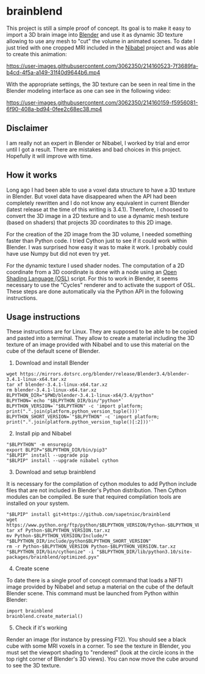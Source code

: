 # brainblend

This project is still a simple proof of concept. Its goal is to make it easy to import a 3D brain image into [Blender](https://www.blender.org/) and use it as dynamic 3D texture allowing to use any mesh to "cut" the volume in animated scenes. To date I just tried with one cropped MRI included in the [Nibabel](https://nipy.org/nibabel/) project and was able to create this animation:


https://user-images.githubusercontent.com/3062350/214160523-7f3689fa-b4cd-4f5a-a149-31f40d9644b6.mp4



With the appropriate settings, the 3D texture can be seen in real time in the Blender modeling interface as one can see in the following video: 


https://user-images.githubusercontent.com/3062350/214160159-f5956081-6f90-408a-bd94-0fee2c68ec38.mp4



## Disclaimer

I am really not an expert in Blender or Nibabel, I worked by trial and error until I got a result. There are mistakes and bad choices in this project. Hopefully it will improve with time.

## How it works

Long ago I had been able to use a voxel data structure to have a 3D texture in Blender. But voxel data have disappeared when the API had been completely rewritten and I do not know any equivalent in current Blender (latest release at the time of this writing is 3.4.1). Therefore, I choosed to convert the 3D image in a 2D texture and to use a dynamic mesh texture (based on shaders) that projects 3D coordinates to this 2D image.

For the creation of the 2D image from the 3D volume, I needed something faster than Python code. I tried Cython just to see if it could work within Blender. I was surprised how easy it was to make it work. I probably could have use Numpy but did not even try yet. 

For the dynamic texture I used shader nodes. The computation of a 2D coordinate from a 3D coordinate is done with a node using an [Open Shading Language (OSL)](https://github.com/AcademySoftwareFoundation/OpenShadingLanguage) script. For this to work in Blender, it seems necessary to use the "Cycles" renderer and to activate the support of OSL. These steps are done automatically via the Python API in the following instructions.

## Usage instructions

These instructions are for Linux. They are supposed to be able to be copied and pasted into a terminal. They allow to create a material including the 3D texture of an image provided with Nibabel and to use this material on the cube of the default scene of Blender.

1. Download and install Blender

```
wget https://mirrors.dotsrc.org/blender/release/Blender3.4/blender-3.4.1-linux-x64.tar.xz
tar xf blender-3.4.1-linux-x64.tar.xz
rm blender-3.4.1-linux-x64.tar.xz
BLPYTHON_DIR="$PWD/blender-3.4.1-linux-x64/3.4/python"
BLPYTHON=`echo "$BLPYTHON_DIR/bin/"python*`
BLPYTHON_VERSION=`"$BLPYTHON" -c 'import platform; print(".".join(platform.python_version_tuple()))'`
BLPYTHON_SHORT_VERSION=`"$BLPYTHON" -c 'import platform; print(".".join(platform.python_version_tuple()[:2]))'`
```

2. Install pip and Nibabel

```
"$BLPYTHON" -m ensurepip
export BLPIP="$BLPYTHON_DIR/bin/pip3"
"$BLPIP" install --upgrade pip
"$BLPIP" install --upgrade nibabel cython
```

3. Download and setup brainblend

It is necessary for the compilation of cython modules to add Python include files that are not included in Blender's Python distribution.
Then Cython modules can be compiled. Be sure that required compilation tools are installed on your system.

```
"$BLPIP" install git+https://github.com/sapetnioc/brainblend
wget https://www.python.org/ftp/python/$BLPYTHON_VERSION/Python-$BLPYTHON_VERSION.tar.xz
tar xf Python-$BLPYTHON_VERSION.tar.xz
mv Python-$BLPYTHON_VERSION/Include/* "$BLPYTHON_DIR/include/python$BLPYTHON_SHORT_VERSION"
rm -r Python-$BLPYTHON_VERSION Python-$BLPYTHON_VERSION.tar.xz
"$BLPYTHON_DIR/bin/cythonize" -i "$BLPYTHON_DIR/lib/python3.10/site-packages/brainblend/optimized.pyx"
```

4. Create scene

To date there is a single proof of concept command that loads a NIFTI image provided by Nibabel and setup a material on the cube of the default Blender scene. This command must be launched from Python within Blender:

```
import brainblend
brainblend.create_material()
```

5. Check if it's working

Render an image (for instance by pressing F12). You should see a black cube with some MRI voxels in a corner. To see the texture in Blender, you must set the viewport shading to "rendered" (look at the circle icons in the top right corner of Blender's 3D views). You can now move the cube around to see the 3D texture.
